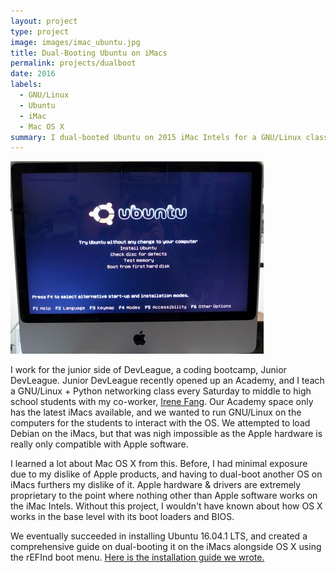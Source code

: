 ```yaml
---
layout: project
type: project
image: images/imac_ubuntu.jpg
title: Dual-Booting Ubuntu on iMacs
permalink: projects/dualboot
date: 2016
labels:
  - GNU/Linux
  - Ubuntu
  - iMac
  - Mac OS X
summary: I dual-booted Ubuntu on 2015 iMac Intels for a GNU/Linux class I teach, and created a guide detailing how to do so.
---
```


<img class="ui medium right floated rounded image" src="../images/ubuntu_on_imac.jpg">

I work for the junior side of DevLeague, a coding bootcamp, Junior DevLeague. Junior DevLeague recently opened up an Academy, and I teach a GNU/Linux + Python networking class every Saturday to middle to high school students with my co-worker, [Irene Fang](https://irene-f.github.io/). Our Academy space only has the latest iMacs available, and we wanted to run GNU/Linux on the computers for the students to interact with the OS. We attempted to load Debian on the iMacs, but that was nigh impossible as the Apple hardware is really only compatible with Apple software.

I learned a lot about Mac OS X from this. Before, I had minimal exposure due to my dislike of Apple products, and having to dual-boot another OS on iMacs furthers my dislike of it. Apple hardware & drivers are extremely proprietary to the point where nothing other than Apple software works on the iMac Intels. Without this project, I wouldn't have known about how OS X works in the base level with its boot loaders and BIOS.

We eventually succeeded in installing Ubuntu 16.04.1 LTS, and created a comprehensive guide on dual-booting it on the iMacs alongside OS X using the rEFInd boot menu. [Here is the installation guide we wrote.](https://docs.google.com/document/d/1w4PWbVEAnQigRdpTpKcBaXpEsLkMOYWQBlq4wS1noHU/edit?usp=sharing)
